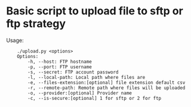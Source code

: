 Basic script to upload file to sftp or ftp strategy
===================================================

Usage:

        ./upload.py <options>
        Options:
            -h, --host: FTP hostname
            -p, --port: FTP username
            -s, --secret: FTP account password
            -l, --local-path: Local path where files are
            -e, --files-extension:[optional] file extension default csv
            -r, --remote-path: Remote path where files will be uploaded
            -o, --provider:[optional] Provider name
            -c, --is-secure:[optional] 1 for sftp or 2 for ftp
